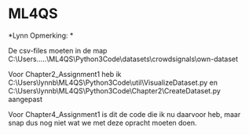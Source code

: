 # ML4QS

*Lynn Opmerking: *

De csv-files moeten in de map C:\Users\.....\ML4QS\Python3Code\datasets\crowdsignals\own-dataset

Voor Chapter2_Assignment1 heb ik C:\Users\lynnb\ML4QS\Python3Code\util\VisualizeDataset.py en C:\Users\lynnb\ML4QS\Python3Code\Chapter2\CreateDataset.py aangepast

Voor Chapter4_Assignment1 is dit de code die ik nu daarvoor heb, maar snap dus nog niet wat we met deze opracht moeten doen. 
